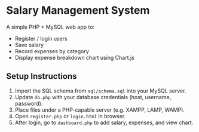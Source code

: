 # Salary Management System

A simple PHP + MySQL web app to:

- Register / login users  
- Save salary  
- Record expenses by category  
- Display expense breakdown chart using Chart.js  

## Setup Instructions

1. Import the SQL schema from `sql/schema.sql` into your MySQL server.  
2. Update `db.php` with your database credentials (host, username, password).  
3. Place files under a PHP-capable server (e.g. XAMPP, LAMP, WAMP).  
4. Open `register.php` or `login.html` in browser.  
5. After login, go to `dashboard.php` to add salary, expenses, and view chart.  
